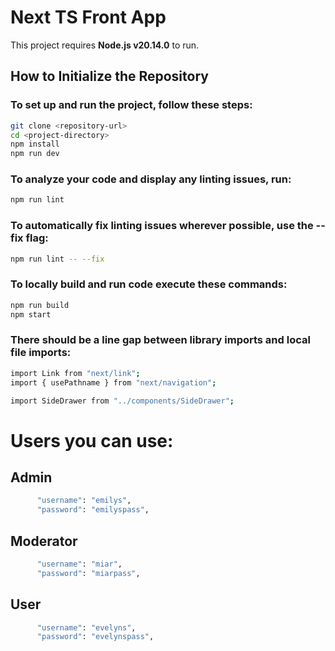 # Next TS Front App

This project requires **Node.js v20.14.0** to run.

## How to Initialize the Repository

### To set up and run the project, follow these steps:

```bash
git clone <repository-url>
cd <project-directory>
npm install
npm run dev
```

### To analyze your code and display any linting issues, run:

```bash
npm run lint
```

### To automatically fix linting issues wherever possible, use the --fix flag:

```bash
npm run lint -- --fix
```


### To locally build and run code execute these commands:
```bash
npm run build
npm start
```

### There should be a line gap between library imports and local file imports:
```bash
import Link from "next/link";
import { usePathname } from "next/navigation";

import SideDrawer from "../components/SideDrawer";
```


# Users you can use:
## Admin
```bash
      "username": "emilys",
      "password": "emilyspass",
```

## Moderator
```bash
      "username": "miar",
      "password": "miarpass",
```

## User
```bash
      "username": "evelyns",
      "password": "evelynspass",
```